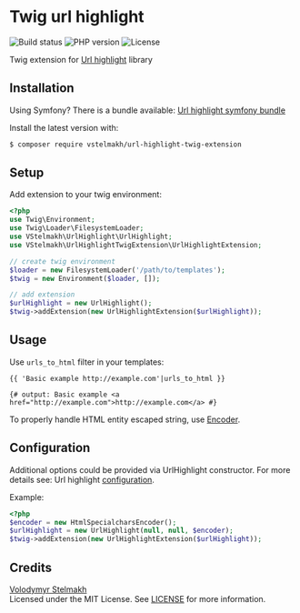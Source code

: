 # Twig url highlight
![Build status](https://github.com/vstelmakh/url-highlight-twig-extension/workflows/build/badge.svg?branch=master)
![PHP version](https://img.shields.io/packagist/php-v/vstelmakh/url-highlight-twig-extension)
![License](https://img.shields.io/github/license/vstelmakh/url-highlight-twig-extension)

Twig extension for [Url highlight](https://github.com/vstelmakh/url-highlight) library  

## Installation
Using Symfony? There is a bundle available: [Url highlight symfony bundle](https://github.com/vstelmakh/url-highlight-symfony-bundle)  

Install the latest version with:  
```bash
$ composer require vstelmakh/url-highlight-twig-extension
```

## Setup
Add extension to your twig environment:  
```php
<?php
use Twig\Environment;
use Twig\Loader\FilesystemLoader;
use VStelmakh\UrlHighlight\UrlHighlight;
use VStelmakh\UrlHighlightTwigExtension\UrlHighlightExtension;

// create twig environment
$loader = new FilesystemLoader('/path/to/templates');
$twig = new Environment($loader, []);

// add extension
$urlHighlight = new UrlHighlight();
$twig->addExtension(new UrlHighlightExtension($urlHighlight));
```

## Usage
Use `urls_to_html` filter in your templates:  
```twig
{{ 'Basic example http://example.com'|urls_to_html }}

{# output: Basic example <a href="http://example.com">http://example.com</a> #}
```

To properly handle HTML entity escaped string, use [Encoder](https://github.com/vstelmakh/url-highlight#encoder).

## Configuration
Additional options could be provided via UrlHighlight constructor. For more details see: Url highlight [configuration](https://github.com/vstelmakh/url-highlight#configuration).

Example:
```php
<?php
$encoder = new HtmlSpecialcharsEncoder();
$urlHighlight = new UrlHighlight(null, null, $encoder);
$twig->addExtension(new UrlHighlightExtension($urlHighlight));
```

## Credits
[Volodymyr Stelmakh](https://github.com/vstelmakh)  
Licensed under the MIT License. See [LICENSE](LICENSE) for more information.  